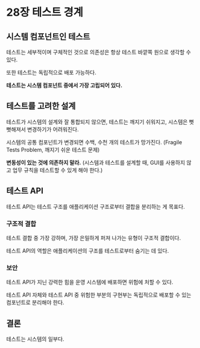 # 28장 테스트 경계

## 시스템 컴포넌트인 테스트

테스트는 세부적이며 구체적인 것으로 의존성은 항상 테스트 바깥쪽 원으로 생각할 수 있다.

또한 테스트는 독립적으로 배포 가능하다.

**테스트는 시스템 컴포넌트 중에서 가장 고립되어 있다.**

## 테스트를 고려한 설계

테스트가 시스템의 설계와 잘 통합되지 않으면, 테스트는 깨지기 쉬워지고, 시스템은 뻣뻣해져서 변경하기가 어려워진다.

시스템의 공통 컴포넌트가 변경되면 수백, 수천 개의 테스트가 망가진다. (Fragile Tests Problem, 깨지기 쉬운 테스트 문제)

**변동성이 있는 것에 의존하지 말라.** (시스템과 테스트를 설계할 때, GUI를 사용하지 않고 업무 규칙을 테스트할 수 있게 해야 한다.)

## 테스트 API

테스트 API는 테스트 구조를 애플리케이션 구조로부터 결합을 분리하는 게 목표다.

### 구조적 결합

테스트 결합 중 가장 강하며, 가장 은밀하게 퍼져 나가는 유형이 구조적 결합이다.

테스트 API의 역할은 애플리케이션의 구조를 테스트로부터 숨기는 데 있다.

### 보안

테스트 API가 지닌 강력한 힘을 운영 시스템에 배포하면 위험에 처할 수 있다.

테스트 API 자체와 테스트 API 중 위험한 부분의 구현부는 독립적으로 배포할 수 있는 컴포넌트로 분리해야 한다.

## 결론

테스트는 시스템의 일부다.

